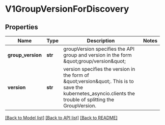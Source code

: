 # V1GroupVersionForDiscovery

## Properties
Name | Type | Description | Notes
------------ | ------------- | ------------- | -------------
**group_version** | **str** | groupVersion specifies the API group and version in the form \&quot;group/version\&quot; | 
**version** | **str** | version specifies the version in the form of \&quot;version\&quot;. This is to save the kubernetes_asyncio.clients the trouble of splitting the GroupVersion. | 

[[Back to Model list]](../README.md#documentation-for-models) [[Back to API list]](../README.md#documentation-for-api-endpoints) [[Back to README]](../README.md)


